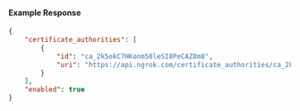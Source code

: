 <!-- Code generated for API Clients. DO NOT EDIT. -->

#### Example Response

```json
{
	"certificate_authorities": [
		{
			"id": "ca_2k5okC7HKonm58leSI8PeCAZ8m8",
			"uri": "https://api.ngrok.com/certificate_authorities/ca_2k5okC7HKonm58leSI8PeCAZ8m8"
		}
	],
	"enabled": true
}
```
